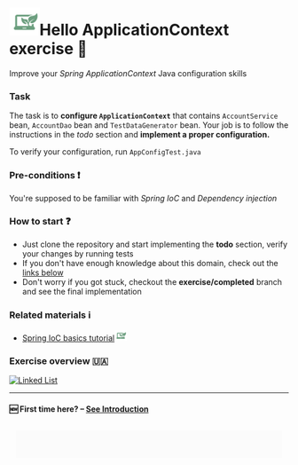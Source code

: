 # <img src="https://raw.githubusercontent.com/bobocode-projects/resources/master/image/logo_transparent_background.png" height=50/>Hello ApplicationContext exercise :muscle:
Improve your *Spring ApplicationContext* Java configuration skills
### Task
The task is to **configure `ApplicationContext`** that contains `AccountService` bean, `AccountDao` bean 
and `TestDataGenerator` bean. Your job is to follow the instructions in the *todo* section and **implement 
a proper configuration.**  

To verify your configuration, run `AppConfigTest.java`

 
### Pre-conditions :heavy_exclamation_mark:
You're supposed to be familiar with *Spring IoC* and *Dependency injection*

### How to start :question:
* Just clone the repository and start implementing the **todo** section, verify your changes by running tests
* If you don't have enough knowledge about this domain, check out the [links below](#related-materials-information_source)
* Don't worry if you got stuck, checkout the **exercise/completed** branch and see the final implementation
 
### Related materials :information_source:
 * [Spring IoC basics tutorial](https://github.com/boy4uck/spring-framework-tutorial/tree/master/spring-framework-ioc-basics)<img src="https://raw.githubusercontent.com/bobocode-projects/resources/master/image/logo_transparent_background.png" height=20/>

### Exercise overview 🇺🇦
[![Linked List](https://yt-embed.herokuapp.com/embed?v=IjyYJhIRNG4)](https://youtu.be/IjyYJhIRNG4)

---
#### 🆕 First time here? – [See Introduction](https://github.com/bobocode-projects/java-fundamentals-exercises/tree/main/0-0-intro#introduction)

##
<div align="center"><img src="https://raw.githubusercontent.com/bobocode-projects/resources/master/animation/GitHub%20Star_3.gif" height=50/></div>